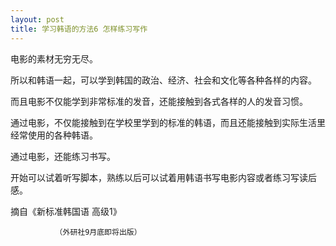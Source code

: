 ```yaml
---
layout: post
title: 学习韩语的方法6 怎样练习写作
---
```


电影的素材无穷无尽。

所以和韩语一起，可以学到韩国的政治、经济、社会和文化等各种各样的内容。

而且电影不仅能学到非常标准的发音，还能接触到各式各样的人的发音习惯。

通过电影，不仅能接触到在学校里学到的标准的韩语，而且还能接触到实际生活里经常使用的各种韩语。

通过电影，还能练习书写。

开始可以试着听写脚本，熟练以后可以试着用韩语书写电影内容或者练习写读后感。

摘自《新标准韩国语 高级1》

              （外研社9月底即将出版）
